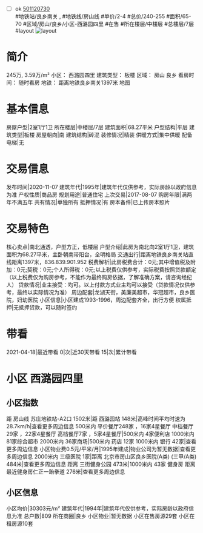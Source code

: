- [ ] ok [501120730](https://bj.5i5j.com/ershoufang/501120730.html)  
 #地铁站/良乡南关 ,  #地铁线/房山线
#单价/2-4 #总价/240-255 #面积/65-70   #区域/房山/良乡/小区-西潞园四里 #在售 #所在楼层/中楼层 #总楼层/7层 #layout 
![layout](http://image2a.5i5j.com/bdir/layout/355456.jpg_P5.jpg) 
# 简介 
 245万,  3.59万/m² 
小区： 西潞园四里
建筑类型： 板楼
区域： 房山 良乡
看房时间： 随时看房
地铁： 距离地铁良乡南关1397米 地图
# 基本信息 
 房屋户型|2室1厅1卫
所在楼层|中楼层/7层
建筑面积|68.27平米
户型结构|平层
建筑类型|板楼
房屋朝向|南
建筑结构|砖混
装修情况|精装
供暖方式|集中供暖
配备电梯|无
# 交易信息 
 发布时间|2020-11-07
建筑年代|1995年|建筑年代仅供参考，实际房龄以政府信息为准
产权性质|商品房
规划用途|普通住宅
上次交易|2017-08-07
购房年限|满两年不满五年
共有情况|单独所有
抵押情况|有
房本备件|已上传房本照片
# 交易特色 
 核心卖点|南北通透，户型方正，低楼层
户型介绍|此房为南北向2室1厅1卫，建筑面积为68.27平米，主卧朝南带阳台，全明格局
交通出行|距离地铁良乡南关站直线距离1397米，836.839.901.952
税费解析|此房税费合计：0元;其中增值税及附加：0元;契税：0元;个人所得税：0元;以上税费仅供参考，实际税费按照贷款额定（以上税费仅为购房参考，不能作为最终购房依据，了解准确方案，请咨询经纪人）
贷款情况|业主接受：均可。以上付款方式业主均可以接受（贷款情况仅供参考，最终以实际情况为准）
周边配套|龙湖天街，美廉美超市，华冠超市，良乡医院，妇幼医院
小区信息|小区建成1993-1996，周边配套齐全，出行方便
权属抵押|无抵押贷款，可以随时签约
# 带看 
 2021-04-18|最近带看	 0|次|近30天带看	 15|次|累计带看
# 小区 西潞园四里
## 小区指数 
 距 房山线 苏庄地铁站-A2口 1502米|距 西潞园站 148米|高峰时间平均时速为28.7km/h|查看更多周边信息
500米内 平价餐厅248家 ，16家4星餐厅
中档餐厅29家 ，22家4星餐厅
高档餐厅7家 ，5家4星餐厅|500米内 4家便利店
1000米内 81家综合超市
2000米内 36家商场|500米内 药店 12家
1000米内 银行 42家|查看更多周边信息
小区物业费0.5元/平米/月|1995年建成|物业公司为暂无数据|查看更多周边信息
2000米内 三级医院 1家|距离 北京市房山区良乡医院(A类) (三甲/A类) 484米|查看更多周边信息
距离 三街健身公园 473米|1000米内 43家 健身房
距离最近健身房仁正一跆拳道 276米|查看更多周边信息
## 小区信息 
 小区均价|30303元/m²
建筑年代|1994年|建筑年代仅供参考，实际房龄以政府信息为准
总户数|809
所在商圈|良乡
小区物业|暂无数据
小区在售房源29套
小区在租房源10套
